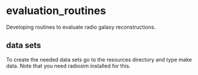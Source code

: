 # evaluation_routines
Developing routines to evaluate radio galaxy reconstructions.

## data sets
To create the needed data sets go to the resources directory and type make data. Note that you need radiosim installed for this.
